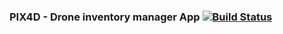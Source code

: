 ### PIX4D - Drone inventory manager App [![Build Status](https://travis-ci.com/mentally-gamez-soft/django-drones-inventory-manager.svg?branch=master)](https://travis-ci.com/mentally-gamez-soft/django-drones-inventory-manager)
